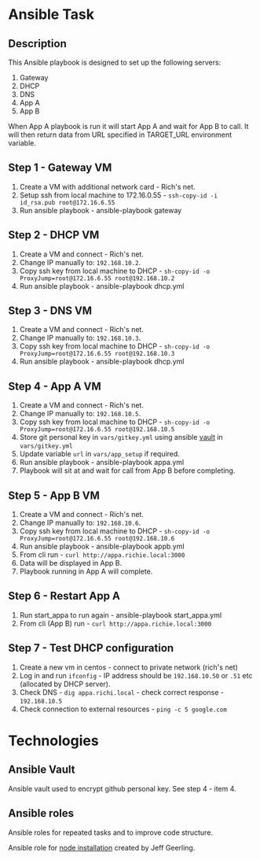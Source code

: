 # Ansible Task

## Description
This Ansible playbook is designed to set up the following servers:

1. Gateway
2. DHCP
3. DNS
4. App A
5. App B

When App A playbook is run it will start App A and wait for App B to call. It will then return data from URL specified in TARGET_URL environment variable.



## Step 1 - Gateway VM
1. Create a VM with additional network card - Rich's net.
2. Setup ssh from local machine to 172.16.0.55 - `ssh-copy-id -i id_rsa.pub root@172.16.6.55`
3. Run ansible playbook - ansible-playbook gateway


## Step 2 - DHCP VM
1. Create a VM and connect - Rich's net.
2. Change IP manually to: `192.168.10.2`.
3. Copy ssh key from local machine to DHCP - `sh-copy-id -o ProxyJump=root@172.16.6.55 root@192.168.10.2`
4. Run ansible playbook - ansible-playbook dhcp.yml

## Step 3 - DNS VM
1. Create a VM and connect - Rich's net.
2. Change IP manually to: `192.168.10.3`.
3. Copy ssh key from local machine to DHCP - `sh-copy-id -o ProxyJump=root@172.16.6.55 root@192.168.10.3`
4. Run ansible playbook - ansible-playbook dhcp.yml

## Step 4 - App A VM
1. Create a VM and connect - Rich's net.
2. Change IP manually to: `192.168.10.5`.
3. Copy ssh key from local machine to DHCP - `sh-copy-id -o ProxyJump=root@172.16.6.55 root@192.168.10.5`
4. Store git personal key in `vars/gitkey.yml` using ansible [vault](https://www.digitalocean.com/community/tutorials/how-to-use-vault-to-protect-sensitive-ansible-data) in `vars/gitkey.yml`
5. Update variable `url` in `vars/app_setup` if required.
6. Run ansible playbook - ansible-playbook appa.yml
7. Playbook will sit at and wait for call from App B before completing.

## Step 5 - App B VM
1. Create a VM and connect - Rich's net.
2. Change IP manually to: `192.168.10.6`.
3. Copy ssh key from local machine to DHCP - `sh-copy-id -o ProxyJump=root@172.16.6.55 root@192.168.10.6`
4. Run ansible playbook - ansible-playbook appb.yml
5. From cli run - `curl http://appa.richie.local:3000`
6. Data will be displayed in App B.
7. Playbook running in App A will complete.

## Step 6 - Restart App A
1. Run start_appa to run again - ansible-playbook start_appa.yml
2. From cli (App B) run - `curl http://appa.richie.local:3000`

## Step 7 - Test DHCP configuration
1. Create a new vm in centos - connect to private network (rich's net)
2. Log in and run `ifconfig` - IP address should be `192.168.10.50` or `.51` etc (allocated by DHCP server).
3. Check DNS - `dig appa.richi.local` - check correct response - `192.168.10.5`
4. Check connection to external resources - `ping -c 5 google.com`

# Technologies
## Ansible Vault
Ansible vault used to encrypt github personal key. See step 4 - item 4.

## Ansible roles
Ansible roles for repeated tasks and to improve code structure.

Ansible role for [node installation](https://galaxy.ansible.com/ui/standalone/roles/geerlingguy/nodejs/documentation/) created by Jeff Geerling.